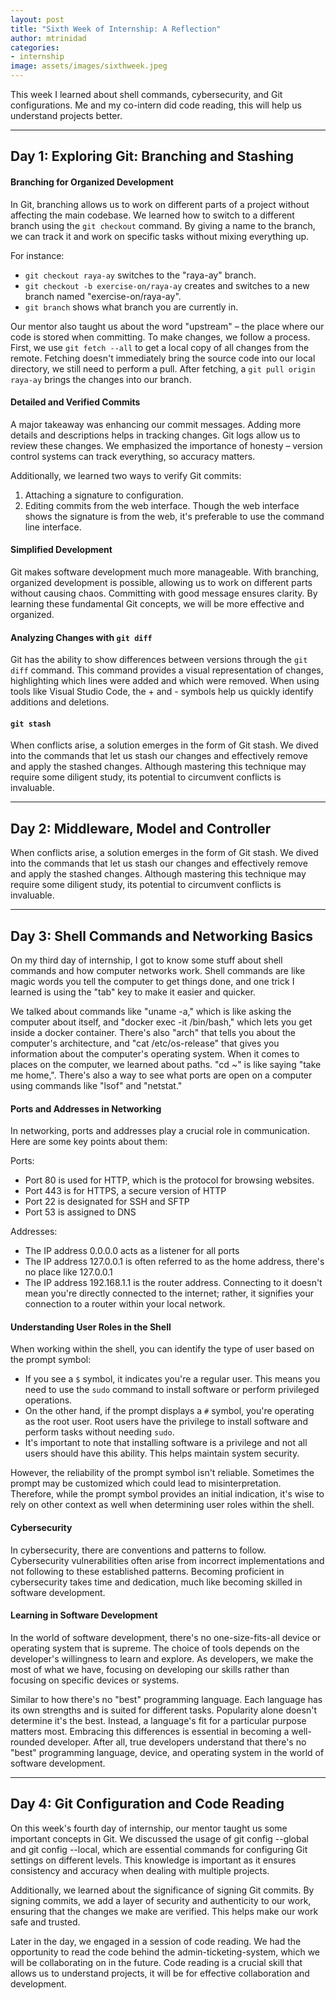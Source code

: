 ```yaml
---
layout: post
title: "Sixth Week of Internship: A Reflection"
author: mtrinidad
categories: 
- internship
image: assets/images/sixthweek.jpeg
---
```

This week I learned about shell commands, cybersecurity, and Git configurations. Me and my co-intern did code reading, this will help us understand projects better. 

---
## Day 1: Exploring Git: Branching and Stashing

#### Branching for Organized Development
In Git, branching allows us to work on different parts of a project without affecting the main codebase. We learned how to switch to a different branch using the `git checkout` command. By giving a name to the branch, we can track it and work on specific tasks without mixing everything up.

For instance:

- `git checkout raya-ay` switches to the "raya-ay" branch.
- `git checkout -b exercise-on/raya-ay` creates and switches to a new branch named "exercise-on/raya-ay".
- `git branch` shows what branch you are currently in.

Our mentor also taught us about the word "upstream" – the place where our code is stored when committing. To make changes, we follow a process. First, we use `git fetch --all` to get a local copy of all changes from the remote. Fetching doesn't immediately bring the source code into our local directory, we still need to perform a pull. After fetching, a `git pull origin raya-ay` brings the changes into our branch.

####  Detailed and Verified Commits
A major takeaway was enhancing our commit messages. Adding more details and descriptions helps in tracking changes. Git logs allow us to review these changes. We emphasized the importance of honesty – version control systems can track everything, so accuracy matters.

Additionally, we learned two ways to verify Git commits:

1. Attaching a signature to configuration.
2. Editing commits from the web interface. Though the web interface shows the signature is from the web, it's preferable to use the command line interface.

#### Simplified Development
Git makes software development much more manageable. With branching, organized development is possible, allowing us to work on different parts without causing chaos. Committing with good message ensures clarity. By learning these fundamental Git concepts, we will be more effective and organized.

#### Analyzing Changes with `git diff`
Git has the ability to show differences between versions through the `git diff` command. This command provides a visual representation of changes, highlighting which lines were added and which were removed. When using tools like Visual Studio Code, the + and - symbols help us quickly identify additions and deletions.

#### `git stash`
When conflicts arise, a solution emerges in the form of Git stash. We dived into the commands that let us stash our changes and effectively remove and apply the stashed changes. Although mastering this technique may require some diligent study, its potential to circumvent conflicts is invaluable.

---
## Day 2: Middleware, Model and Controller

When conflicts arise, a solution emerges in the form of Git stash. We dived into the commands that let us stash our changes and effectively remove and apply the stashed changes. Although mastering this technique may require some diligent study, its potential to circumvent conflicts is invaluable. 

---
## Day 3: Shell Commands and Networking Basics

On my third day of internship, I got to know some stuff about shell commands and how computer networks work. Shell commands are like magic words you tell the computer to get things done, and one trick I learned is using the "tab" key to make it easier and quicker.

We talked about commands like "uname -a," which is like asking the computer about itself, and "docker exec -it <container-name> /bin/bash," which lets you get inside a docker container. There's also "arch" that tells you about the computer's architecture, and "cat /etc/os-release" that gives you information about the computer's operating system. When it comes to places on the computer, we learned about paths. "cd ~" is like saying "take me home,". There's also a way to see what ports are open on a computer using commands like "lsof" and "netstat."

#### Ports and Addresses in Networking
In networking, ports and addresses play a crucial role in communication. Here are some key points about them:

Ports:
- Port 80 is used for HTTP, which is the protocol for browsing websites.
- Port 443 is for HTTPS, a secure version of HTTP
- Port 22 is designated for SSH and SFTP 
- Port 53 is assigned to DNS 

Addresses:
- The IP address 0.0.0.0 acts as a listener for all ports
- The IP address 127.0.0.1 is often referred to as the home address, there's no place like 127.0.0.1
- The IP address 192.168.1.1 is the router address. Connecting to it doesn't mean you're directly connected to the internet; rather, it signifies your connection to a router within your local network.

#### Understanding User Roles in the Shell
When working within the shell, you can identify the type of user based on the prompt symbol:

- If you see a `$` symbol, it indicates you're a regular user. This means you need to use the `sudo` command to install software or perform privileged operations.
- On the other hand, if the prompt displays a `#` symbol, you're operating as the root user. Root users have the privilege to install software and perform tasks without needing `sudo`.
- It's important to note that installing software is a privilege and not all users should have this ability. This helps maintain system security.

However, the reliability of the prompt symbol isn't reliable. Sometimes the prompt may be customized which could lead to misinterpretation. Therefore, while the prompt symbol provides an initial indication, it's wise to rely on other context as well when determining user roles within the shell.

#### Cybersecurity
In cybersecurity, there are conventions and patterns to follow. Cybersecurity vulnerabilities often arise from incorrect implementations and not following to these established patterns. Becoming proficient in cybersecurity takes time and dedication, much like becoming skilled in software development.

#### Learning in Software Development

In the world of software development, there's no one-size-fits-all device or operating system that is supreme. The choice of tools depends on the developer's willingness to learn and explore. As developers, we make the most of what we have, focusing on developing our skills rather than focusing on specific devices or systems.

Similar to how there's no "best" programming language. Each language has its own strengths and is suited for different tasks. Popularity alone doesn't determine it's the best. Instead, a language's fit for a particular purpose matters most. Embracing this differences is essential in becoming a well-rounded developer. After all, true developers understand that there's no "best" programming language, device, and operating system in the world of software development.

---
## Day 4: Git Configuration and Code Reading

On this week's fourth day of internship, our mentor taught us some important concepts in Git. We discussed the usage of git config --global and git config --local, which are essential commands for configuring Git settings on different levels. This knowledge is important as it ensures consistency and accuracy when dealing with multiple projects.

Additionally, we learned about the significance of signing Git commits. By signing commits, we add a layer of security and authenticity to our work, ensuring that the changes we make are verified. This helps make our work safe and trusted.

Later in the day, we engaged in a session of code reading. We had the opportunity to read the code behind the admin-ticketing-system, which we will be collaborating on in the future. Code reading is a crucial skill that allows us to understand projects, it will be for effective collaboration and development.
